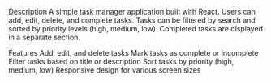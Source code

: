 Description
A simple task manager application built with React. Users can add, edit, delete, and complete tasks. Tasks can be filtered by search and sorted by priority levels (high, medium, low). Completed tasks are displayed in a separate section.

Features
Add, edit, and delete tasks
Mark tasks as complete or incomplete
Filter tasks based on title or description
Sort tasks by priority (high, medium, low)
Responsive design for various screen sizes